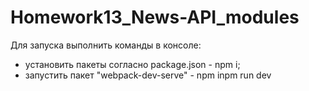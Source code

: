 # Homework13_News-API_modules
Для запуска выполнить команды в консоле:
- установить пакеты согласно package.json  -  npm i;
- запустить пакет "webpack-dev-serve" - npm inpm run dev
